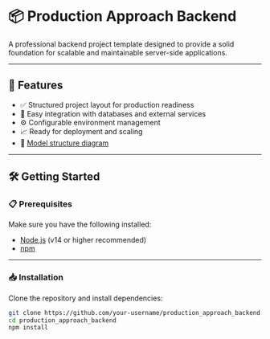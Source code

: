 # 📦 Production Approach Backend

A professional backend project template designed to provide a solid foundation for scalable and maintainable server-side applications.

---

## 🚀 Features

- ✅ Structured project layout for production readiness  
- 🔗 Easy integration with databases and external services  
- ⚙️ Configurable environment management  
- 📈 Ready for deployment and scaling  
- 🧩 [Model structure diagram](https://app.eraser.io/workspace/YtPqZ1VogxGy1jzIDkzj)

---

## 🛠 Getting Started

### 📋 Prerequisites

Make sure you have the following installed:

- [Node.js](https://nodejs.org/) (v14 or higher recommended)  
- [npm](https://www.npmjs.com/)

---

### 📥 Installation

Clone the repository and install dependencies:

```bash
git clone https://github.com/your-username/production_approach_backend.git
cd production_approach_backend
npm install

